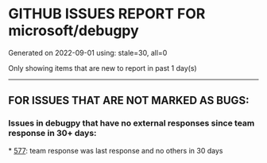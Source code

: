 
# GITHUB ISSUES REPORT FOR microsoft/debugpy


Generated on 2022-09-01 using: stale=30, all=0


Only showing items that are new to report in past 1 day(s)


---

## FOR ISSUES THAT ARE NOT MARKED AS BUGS:


### Issues in debugpy that have no external responses since team response in 30+ days:


\* [577](https://github.com/microsoft/debugpy/issues/577 "Support `restart` in terminated event in debug adapter"): team response was last response and no others in 30 days
